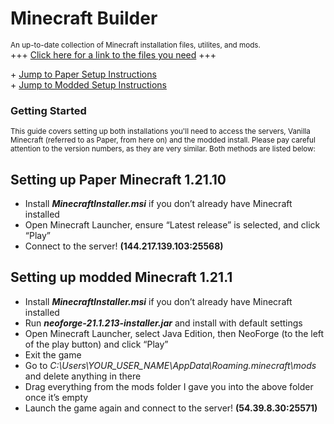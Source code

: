 # Minecraft Builder
<sup>An up-to-date collection of Minecraft installation files, utilites, and mods.</sup>  
+++ [Click here for a link to the files you need](https://drive.google.com/drive/folders/1a9OBjKgzqtkYc8GAqOuOoRYpovJw8gVs?usp=sharing) +++
  
\+ [Jump to Paper Setup Instructions](#setting-up-paper-minecraft-12110)  
\+ [Jump to Modded Setup Instructions](#setting-up-modded-minecraft-1211)  
  

### Getting Started 
<sup> This guide covers setting up both installations you'll need to access the servers, Vanilla Minecraft (referred to as Paper, from here on) and the modded install. Please pay careful attention to the version numbers, as they are very similar. Both methods are listed below:  </sup> 
  
  
  
## Setting up Paper Minecraft 1.21.10  
- Install ***MinecraftInstaller.msi*** if you don’t already have Minecraft installed  
- Open Minecraft Launcher, ensure “Latest release” is selected, and click “Play”  
- Connect to the server! **(144.217.139.103:25568)**

## Setting up modded Minecraft 1.21.1  
- Install ***MinecraftInstaller.msi*** if you don’t already have Minecraft installed  
- Run ***neoforge-21.1.213-installer.jar*** and install with default settings  
- Open Minecraft Launcher, select Java Edition, then NeoForge (to the left of the play button) and click “Play”  
- Exit the game  
- Go to *C:\Users\YOUR_USER_NAME\AppData\Roaming\.minecraft\mods* and delete anything in there  
- Drag everything from the mods folder I gave you into the above folder once it’s empty  
- Launch the game again and connect to the server! **(54.39.8.30:25571)** 
